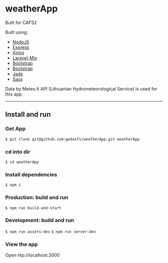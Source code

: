 # weatherApp
Built for CAFS2

Built using:
 - [NodeJS](https://nodejs.org/en/)
 - [Express](https://expressjs.com/)
 - [Axios](https://axios-http.com/)
 - [Laravel-Mix](https://laravel-mix.com/)
 - [Bootstrap](https://getbootstrap.com/)
 - [Bootstrap](https://getbootstrap.com/)
 - [Jade](https://jade-lang.com/)
 - [Sass](https://sass-lang.com/)

Data by Meteo.lt API (Lithuanian Hydrometeorological Service) is used for this app.

---

## Install and run

### Get App

`$ git clone git@github.com:gedasfs/weatherApp.git weatherApp`

### cd into dir

`$ cd weatherApp`

### Install dependencies

`$ npm i`

### Production: build and run

`$ npm run build-and-start`

### Development: build and run

`$ npm run assets:dev`
`$ npm run server:dev`


### View the app

Open htp://localhost:3000

  
